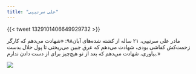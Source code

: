 ```yaml
---
title: "علی سرتیپی"
---
```


{{< tweet 1329101406649929732 >}}

مادر علی سرتیپی، ۲۱ ساله از کشته شده‌های آبان۹۸: «شهادت می‌دهم که کارگر زحمت‌کش کفاشی بودی، شهادت می‌دهم که عرق جبین می‌ریختی تا پول حلال بدست بیاوری، شهادت می‌دهم که بعد از تو هیچ‌چیز برای از دست دادن ندارم.»

![](/uploads/aban98/ali-sartipi.jpg)
